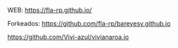 WEB: https://fla-rp.github.io/

Forkeados:
https://github.com/fla-rp/bareyesv.github.io

https://github.com/Vivi-azul/vivianaroa.io

